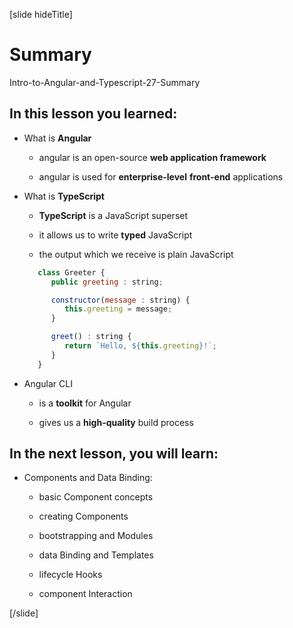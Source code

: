 [slide hideTitle]

# Summary

Intro-to-Angular-and-Typescript-27-Summary

## In this lesson you learned:

- What is **Angular**

   - angular is an open-source **web application framework**

   - angular is used for **enterprise-level** **front-end** applications

- What is **TypeScript**

   - **TypeScript** is a JavaScript superset

   - it allows us to write **typed** JavaScript

   - the output which we receive is plain JavaScript

   ```js
      class Greeter {
         public greeting : string;

         constructor(message : string) {
            this.greeting = message;
         }

         greet() : string {
            return `Hello, ${this.greeting}!`;
         }
      }
   ```

- Angular CLI

   - is a **toolkit** for Angular

   - gives us a **high-quality** build process

## In the next lesson, you will learn:

- Components and Data Binding:

   - basic Component concepts

   - creating Components

   - bootstrapping and Modules

   - data Binding and Templates

   - lifecycle Hooks

   - component Interaction

[/slide]
